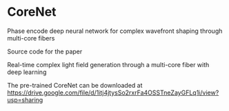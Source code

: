 # CoreNet
Phase encode deep neural network for complex wavefront shaping through multi-core fibers

Source code for the paper

Real-time complex light field generation through a multi-core fiber with deep learning

The pre-trained CoreNet can be downloaded at
https://drive.google.com/file/d/1itj4jtysSo2rxrFa4OSSTneZayGFLq1i/view?usp=sharing
